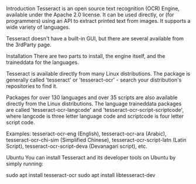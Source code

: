 Introduction
Tesseract is an open source text recognition (OCR) Engine, available under the Apache 2.0 license. It can be used directly, or (for programmers) using an API to extract printed text from images. It supports a wide variety of languages.

Tesseract doesn't have a built-in GUI, but there are several available from the 3rdParty page.

Installation
There are two parts to install, the engine itself, and the traineddata for the languages.

Tesseract is available directly from many Linux distributions. The package is generally called 'tesseract' or 'tesseract-ocr' - search your distribution's repositories to find it.

Packages for over 130 languages and over 35 scripts are also available directly from the Linux distributions. The language traineddata packages are called 'tesseract-ocr-langcode' and 'tesseract-ocr-script-scriptcode', where langcode is three letter language code and scriptcode is four letter script code.

Examples: tesseract-ocr-eng (English), tesseract-ocr-ara (Arabic), tesseract-ocr-chi-sim (Simplified Chinese), tesseract-ocr-script-latn (Latin Script), tesseract-ocr-script-deva (Devanagari script), etc.

Ubuntu
You can install Tesseract and its developer tools on Ubuntu by simply running:

sudo apt install tesseract-ocr
sudo apt install libtesseract-dev